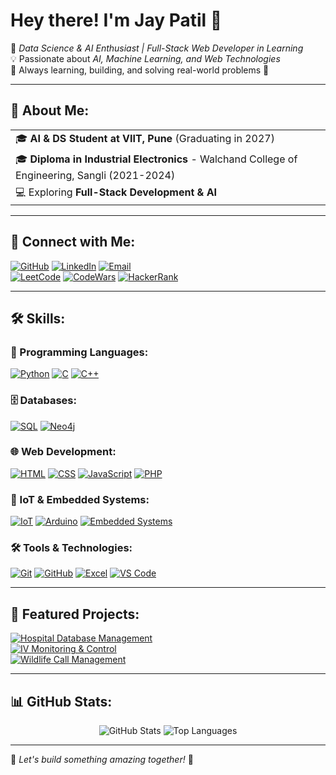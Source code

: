 # Hey there! I'm Jay Patil 👋

🚀 *Data Science & AI Enthusiast | Full-Stack Web Developer in Learning*  
💡 Passionate about *AI, Machine Learning, and Web Technologies*  
🎯 Always learning, building, and solving real-world problems 🚀  

---

## 📌 About Me:
<table>
  <tr>
    <td>🎓 <b>AI & DS Student at VIIT, Pune</b> (Graduating in 2027)</td>
  </tr>
  <tr>
    <td>🎓 <b>Diploma in Industrial Electronics</b> - Walchand College of Engineering, Sangli (2021-2024)</td>
  </tr>
  <tr>
    <td>💻 Exploring <b>Full-Stack Development & AI</b></td>
  </tr>
</table>

---

## 🔗 Connect with Me:
[![GitHub](https://img.shields.io/badge/GitHub-181717?style=for-the-badge&logo=github&logoColor=white)](https://github.com/JayPatil165)  [![LinkedIn](https://img.shields.io/badge/LinkedIn-0077B5?style=for-the-badge&logo=linkedin&logoColor=white)](https://www.linkedin.com/in/jay-patil-4ab857326/)  [![Email](https://img.shields.io/badge/Gmail-D14836?logo=gmail&logoColor=white&style=for-the-badge)](mailto:patiljay32145@gmail.com)  
[![LeetCode](https://img.shields.io/badge/LeetCode-FFA116?logo=leetcode&logoColor=black&style=for-the-badge)](https://leetcode.com/u/JayPatil165/)  [![CodeWars](https://img.shields.io/badge/CodeWars-B1361E?logo=codewars&logoColor=white&style=for-the-badge)](https://www.codewars.com/users/JayPatil165)  [![HackerRank](https://img.shields.io/badge/HackerRank-2EC866?logo=hackerrank&logoColor=white&style=for-the-badge)](https://www.hackerrank.com/profile/patiljay32145)  

---

## 🛠 Skills:

### 🚀 Programming Languages:
[![Python](https://img.shields.io/badge/Python-3776AB?logo=python&logoColor=white&style=for-the-badge)](https://www.python.org/)  [![C](https://img.shields.io/badge/C-A8B9CC?logo=c&logoColor=white&style=for-the-badge)](https://en.wikipedia.org/wiki/C_(programming_language))  [![C++](https://img.shields.io/badge/C++-00599C?logo=c%2B%2B&logoColor=white&style=for-the-badge)](https://isocpp.org/) 

### 🗄️ Databases:
[![SQL](https://img.shields.io/badge/SQL-4479A1?logo=mysql&logoColor=white&style=for-the-badge)](https://www.mysql.com/)  [![Neo4j](https://img.shields.io/badge/Neo4j-008CC1?logo=neo4j&logoColor=white&style=for-the-badge)](https://neo4j.com/)  

### 🌐 Web Development:
[![HTML](https://img.shields.io/badge/HTML-E34F26?logo=html5&logoColor=white&style=for-the-badge)](https://developer.mozilla.org/en-US/docs/Web/HTML)  [![CSS](https://img.shields.io/badge/CSS-1572B6?logo=css3&logoColor=white&style=for-the-badge)](https://developer.mozilla.org/en-US/docs/Web/CSS)  [![JavaScript](https://img.shields.io/badge/JavaScript-F7DF1E?logo=javascript&logoColor=black&style=for-the-badge)](https://developer.mozilla.org/en-US/docs/Web/JavaScript)  [![PHP](https://img.shields.io/badge/PHP-777BB4?logo=php&logoColor=white&style=for-the-badge)](https://www.php.net/)  

### 🔌 IoT & Embedded Systems:
[![IoT](https://img.shields.io/badge/IoT-FF5733?logo=raspberrypi&logoColor=white&style=for-the-badge)](https://www.raspberrypi.org/)  [![Arduino](https://img.shields.io/badge/Arduino-00979D?logo=arduino&logoColor=white&style=for-the-badge)](https://www.arduino.cc/)  [![Embedded Systems](https://img.shields.io/badge/Embedded%20Systems-2C3E50?logo=embeddedc&logoColor=white&style=for-the-badge)](https://en.wikipedia.org/wiki/Embedded_system)  

### 🛠 Tools & Technologies:
[![Git](https://img.shields.io/badge/Git-F05032?logo=git&logoColor=white&style=for-the-badge)](https://git-scm.com/)  [![GitHub](https://img.shields.io/badge/GitHub-181717?logo=github&logoColor=white&style=for-the-badge)](https://github.com/) [![Excel](https://img.shields.io/badge/Excel-217346?logo=microsoft-excel&logoColor=white&style=for-the-badge)](https://www.microsoft.com/en-us/microsoft-365/excel)
 [![VS Code](https://img.shields.io/badge/VS%20Code-007ACC?logo=visual-studio-code&logoColor=white&style=for-the-badge)](https://code.visualstudio.com/)  

---

## 🎡 Featured Projects:
[![Hospital Database Management](https://img.shields.io/badge/GitHub-HospitalDBMS-181717?logo=github&logoColor=white&style=for-the-badge)](https://github.com/JayPatil165/Hospital-Database-Management-Using-php)  
[![IV Monitoring & Control](https://img.shields.io/badge/GitHub-IVMonitoring-181717?logo=github&logoColor=white&style=for-the-badge)](https://github.com/JayPatil165/IV-Monitoring-and-Control)  
[![Wildlife Call Management](https://img.shields.io/badge/GitHub-WildlifeDashboard-181717?logo=github&logoColor=white&style=for-the-badge)](https://github.com/JayPatil165/Wildlife-Call-Management)  


---

## 📊 GitHub Stats:

<p align="center">
  <img src="https://github-readme-stats.vercel.app/api?username=JayPatil165&show_icons=true&theme=onedark&hide_border=true" alt="GitHub Stats" />
  <img src="https://github-readme-stats.vercel.app/api/top-langs/?username=JayPatil165&layout=compact&theme=onedark&hide_border=true" alt="Top Languages" />
</p>

---

🔹 *Let's build something amazing together!* 🚀
